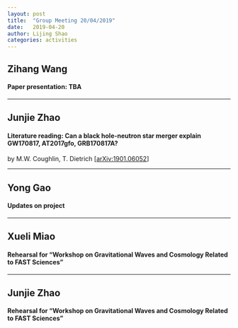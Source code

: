 ```yaml
---
layout: post
title:  "Group Meeting 20/04/2019"
date:   2019-04-20
author: Lijing Shao
categories: activities
---
```




## Zihang Wang

#### Paper presentation: TBA

---

## Junjie Zhao

#### Literature reading: Can a black hole-neutron star merger explain GW170817, AT2017gfo, GRB170817A?

by M.W. Coughlin, T. Dietrich [[arXiv:1901.06052](https://arxiv.org/abs/1901.06052)]

---

## Yong Gao

#### Updates on project

---

## Xueli Miao

#### Rehearsal for “Workshop on Gravitational Waves and Cosmology Related to FAST Sciences”

---

## Junjie Zhao

#### Rehearsal for “Workshop on Gravitational Waves and Cosmology Related to FAST Sciences”
